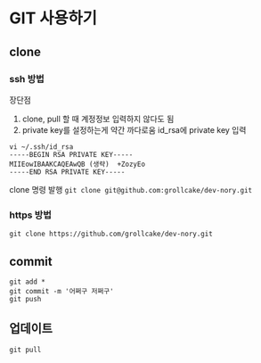 # GIT 사용하기
## clone
### ssh 방법
장단점
1. clone, pull 할 때 계정정보 입력하지 않다도 됨
2. private key를 설정하는게 약간 까다로움
id_rsa에 private key 입력
```
vi ~/.ssh/id_rsa
-----BEGIN RSA PRIVATE KEY-----
MIIEowIBAAKCAQEAwQB (생략)  +ZozyEo
-----END RSA PRIVATE KEY-----
```
clone 명령 발행
`git clone git@github.com:grollcake/dev-nory.git`
### https 방법
`git clone https://github.com/grollcake/dev-nory.git`
## commit
```
git add *
git commit -m '어쩌구 저쩌구'
git push
```

## 업데이트
```
git pull
```
